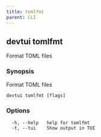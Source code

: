 ```yaml
---
title: tomlfmt
parent: CLI
---
```


## devtui tomlfmt

Format TOML files

### Synopsis

Format TOML files

```
devtui tomlfmt [flags]
```

### Options

```
  -h, --help   help for tomlfmt
  -t, --tui    Show output in TUI
```
